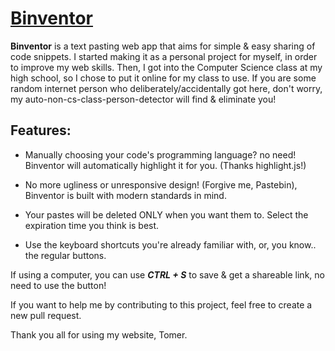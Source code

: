 # [Binventor](http://binventor.com/)

**Binventor** is a text pasting web app that aims for simple & easy sharing of code snippets.
I started making it as a personal project for myself, in order to improve my web skills.
Then, I got into the Computer Science class at my high school, so I chose to put it online for my class to use.
If you are some random internet person who deliberately/accidentally got here, don't worry, my auto-non-cs-class-person-detector will find & eliminate you!

## Features:

- Manually choosing your code's programming language? no need! Binventor will automatically highlight it for you. (Thanks highlight.js!)

- No more ugliness or unresponsive design! (Forgive me, Pastebin), Binventor is built with modern standards in mind.

- Your pastes will be deleted ONLY when you want them to. Select the expiration time you think is best.

- Use the keyboard shortcuts you're already familiar with, or, you know.. the regular buttons.


If using a computer, you can use _**CTRL + S**_ to save & get a shareable link, no need to use the button!


If you want to help me by contributing to this project, feel free to create a new pull request.

Thank you all for using my website,
Tomer.
